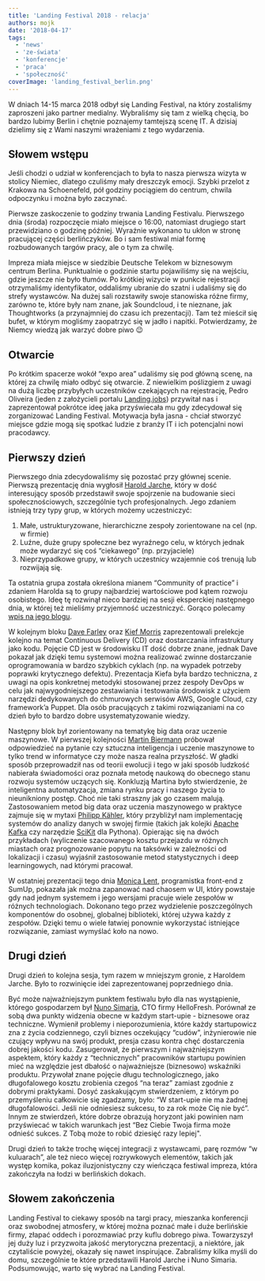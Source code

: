 ```yaml
---
title: 'Landing Festival 2018 - relacja'
authors: mojk
date: '2018-04-17'
tags:
  - 'news'
  - 'ze-świata'
  - 'konferencje'
  - 'praca'
  - 'społeczność'
coverImage: 'landing_festival_berlin.png'
---
```


W dniach 14-15 marca 2018 odbył się Landing Festival, na który zostaliśmy
zaproszeni jako partner medialny. Wybraliśmy się tam z wielką chęcią, bo bardzo
lubimy Berlin i chętnie poznajemy tamtejszą scenę IT. A dzisiaj dzielimy się z
Wami naszymi wrażeniami z tego wydarzenia.

<!--truncate-->

## Słowem wstępu

Jeśli chodzi o udział w konferencjach to była to nasza pierwsza wizyta w stolicy
Niemiec, dlatego czuliśmy mały dreszczyk emocji. Szybki przelot z Krakowa na
Schoenefeld, pół godziny pociągiem do centrum, chwila odpoczynku i można było
zaczynać.

Pierwsze zaskoczenie to godziny trwania Landing Festivalu. Pierwszego dnia
(środa) rozpoczęcie miało miejsce o 16:00, natomiast drugiego start przewidziano
o godzinę później. Wyraźnie wykonano tu ukłon w stronę pracującej części
berlińczyków. Bo i sam festiwal miał formę rozbudowanych targów pracy, ale o tym
za chwilę.

Impreza miała miejsce w siedzibie Deutsche Telekom w biznesowym centrum Berlina.
Punktualnie o godzinie startu pojawiliśmy się na wejściu, gdzie jeszcze nie było
tłumów. Po krótkiej wizycie w punkcie rejestracji otrzymaliśmy identyfikator,
oddaliśmy ubranie do szatni i udaliśmy się do strefy wystawców. Na dużej sali
rozstawiły swoje stanowiska różne firmy, zarówno te, które były nam znane, jak
Soundcloud, i te nieznane, jak Thoughtworks (a przynajmniej do czasu ich
prezentacji). Tam też mieścił się bufet, w którym mogliśmy zaopatrzyć się w
jadło i napitki. Potwierdzamy, że Niemcy wiedzą jak warzyć dobre piwo 😉

## Otwarcie

Po krótkim spacerze wokół “expo area” udaliśmy się pod główną scenę, na której
za chwilę miało odbyć się otwarcie. Z niewielkim poślizgiem z uwagi na dużą
liczbę przybyłych uczestników czekających na rejestrację, Pedro Oliveira (jeden
z założycieli portalu [Landing.jobs](https://landing.jobs/)) przywitał nas i
zaprezentował pokrótce ideę jaka przyświecała mu gdy zdecydował się zorganizować
Landing Festival. Motywacja była jasna - chciał stworzyć miejsce gdzie mogą się
spotkać ludzie z branży IT i ich potencjalni nowi pracodawcy.

## Pierwszy dzień

Pierwszego dnia zdecydowaliśmy się pozostać przy głównej scenie. Pierwszą
prezentację dnia wygłosił [Harold Jarche](http://jarche.com/), który w dość
interesujący sposób przedstawił swoje spojrzenie na budowanie sieci
społecznościowych, szczególnie tych profesjonalnych. Jego zdaniem istnieją trzy
typy grup, w których możemy uczestniczyć:

1. Małe, ustrukturyzowane, hierarchiczne zespoły zorientowane na cel (np. w
   firmie)
2. Luźne, duże grupy społeczne bez wyraźnego celu, w których jednak może
   wydarzyć się coś “ciekawego” (np. przyjaciele)
3. Nieprzypadkowe grupy, w których uczestnicy wzajemnie coś trenują lub
   rozwijają się.

Ta ostatnia grupa została określona mianem “Community of practice” i zdaniem
Harolda są to grupy najbardziej wartościowe pod kątem rozwoju osobistego. Ideę
tę rozwinął nieco bardziej na sesji eksperckiej następnego dnia, w której też
mieliśmy przyjemność uczestniczyć. Gorąco polecamy
[wpis na jego blogu](http://jarche.com/2018/03/continuous-learning/).

W kolejnym bloku [Dave Farley](http://www.davefarley.net) oraz
[Kief Morris](https://www.thoughtworks.com/profiles/kief-morris) zaprezentowali
prelekcje kolejno na temat Continuous Delivery (CD) oraz dostarczania
infrastruktury jako kodu. Pojęcie CD jest w środowisku IT dość dobrze znane,
jednak Dave pokazał jak dzięki temu systemowi można realizować zwinne
dostarczanie oprogramowania w bardzo szybkich cyklach (np. na wypadek potrzeby
poprawki krytycznego defektu). Prezentacja Kiefa była bardzo techniczna, z uwagi
na opis konkretnej metodyki stosowanej przez zespoły DevOps w celu jak
najwygodniejszego zestawiania i testowania środowisk z użyciem narzędzi
dedykowanych do chmurowych serwisów AWS, Google Cloud, czy framework’a Puppet.
Dla osób pracujących z takimi rozwiązaniami na co dzień było to bardzo dobre
usystematyzowanie wiedzy.

Następny blok był zorientowany na tematykę big data oraz uczenie maszynowe. W
pierwszej kolejności [Martin Biermann](https://linkedin.com/in/biermannio/)
próbował odpowiedzieć na pytanie czy sztuczna inteligencja i uczenie maszynowe
to tylko trend w informatyce czy może nasza realna przyszłość. W gładki sposób
przeprowadził nas od teorii ewolucji i tego w jaki sposób ludzkość nabierała
świadomości oraz poznała metodę naukową do obecnego stanu rozwoju systemów
uczących się. Konkluzją Martina było stwierdzenie, że inteligentna
automatyzacja, zmiana rynku pracy i naszego życia to nieunikniony postęp. Choć
nie taki straszny jak go czasem malują. Zastosowaniem metod big data oraz
uczenia maszynowego w praktyce zajmuje się w mytaxi
[Philipp Kähler](https://de.linkedin.com/in/philipp-kähler-322bb49a), który
przybliżył nam implementację systemów do analizy danych w swojej firmie (takich
jak kolejki
[Apache Kafka](https://kafka.apache.org/) czy narzędzie [SciKit](http://scikit-learn.org/stable/)
dla Pythona). Opierając się na dwóch przykładach (wyliczenie szacowanego kosztu
przejazdu w różnych miastach oraz prognozowanie popytu na taksówki w zależności
od lokalizacji i czasu) wyjaśnił zastosowanie metod statystycznych i deep
learningowych, nad którymi pracował.

W ostatniej prezentacji tego dnia
[Monica Lent](https://linkedin.com/in/monica-lent-542122145/), programistka
front-end z SumUp, pokazała jak można zapanować nad chaosem w UI, który powstaje
gdy nad jednym systemem i jego wersjami pracuje wiele zespołów w różnych
technologiach. Dokonano tego przez wydzielenie poszczególnych komponentów do
osobnej, globalnej biblioteki, której używa każdy z zespołów. Dzięki temu o
wiele łatwiej ponownie wykorzystać istniejące rozwiązanie, zamiast wymyślać koło
na nowo.

## Drugi dzień

Drugi dzień to kolejna sesja, tym razem w mniejszym gronie, z Haroldem Jarche.
Było to rozwinięcie idei zaprezentowanej poprzedniego dnia.

Być może najważniejszym punktem festiwalu było dla nas wystąpienie, którego
gospodarzem był [Nuno Simaria](https://www.hellofreshgroup.com/hf-management),
CTO firmy HelloFresh. Porównał ze sobą dwa punkty widzenia obecne w każdym
start-upie - biznesowe oraz techniczne. Wymienił problemy i nieporozumienia,
które każdy startupowicz zna z życia codziennego, czyli biznes oczekujący
“cudów”, inżynierowie nie czujący wpływu na swój produkt, presja czasu kontra
chęć dostarczenia dobrej jakości kodu. Zasugerował, że pierwszym i
najważniejszym aspektem, który każdy z “technicznych” pracowników startupu
powinien mieć na względzie jest dbałość o najważniejsze (biznesowo) wskaźniki
produktu. Przywołał znane pojęcie długu technologicznego, jako długofalowego
kosztu zrobienia czegoś “na teraz” zamiast zgodnie z dobrymi praktykami. Dosyć
zaskakującym stwierdzeniem, z którym po przemyśleniu całkowicie się zgadzamy,
było: “W start-upie nie ma żadnej długofalowości. Jeśli nie odniesiesz sukcesu,
to za rok może Cię nie być”. Innym ze stwierdzeń, które dobrze obrazują horyzont
jaki powinien nam przyświecać w takich warunkach jest “Bez Ciebie Twoja firma
może odnieść sukces. Z Tobą może to robić dziesięć razy lepiej".

Drugi dzień to także trochę więcej integracji z wystawcami, parę rozmów “w
kuluarach”, ale też nieco więcej rozrywkowych elementów, takich jak występ
komika, pokaz iluzjonistyczny czy wieńcząca festiwal impreza, która zakończyła
na łodzi w berlińskich dokach.

## Słowem zakończenia

Landing Festival to ciekawy sposób na targi pracy, mieszanka konferencji oraz
swobodnej atmosfery, w której można poznać małe i duże berlińskie firmy, złapać
oddech i porozmawiać przy kuflu dobrego piwa. Towarzyszył jej duży luz i
przyzwoita jakość merytoryczna prezentacji, a niektóre, jak czytaliście powyżej,
okazały się nawet inspirujące. Zabraliśmy kilka myśli do domu, szczególnie te
które przedstawili Harold Jarche i Nuno Simaria. Podsumowując, warto się wybrać
na Landing Festival.
